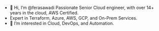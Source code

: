 - 👋 Hi, I’m @ferasawadi Passionate Senior Cloud engineer, with over 14+ years in the cloud, AWS Certified.
- Expert in Terraform, Azure, AWS, GCP, and On-Prem Services.
- 👀 I’m interested in Cloud, DevOps, and Automation.
<!---
ferasawadi/ferasawadi is a ✨ special ✨ repository because its `README.md` (this file) appears on your GitHub profile.
You can click the Preview link to take a look at your changes.
--->

